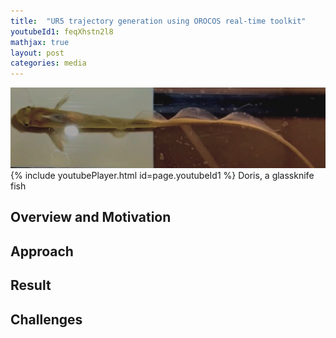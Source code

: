 ```yaml
---
title:  "UR5 trajectory generation using OROCOS real-time toolkit"
youtubeId1: feqXhstn2l8
mathjax: true
layout: post
categories: media
---
```

![](./assets/ribbonFin/VideoMoreClear.png) 
{% include youtubePlayer.html id=page.youtubeId1 %}
Doris, a glassknife fish

## Overview and Motivation

## Approach

## Result

## Challenges
